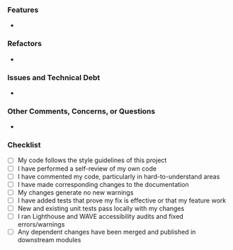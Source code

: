 ### Features
- 

### Refactors
-

### Issues and Technical Debt
-

### Other Comments, Concerns, or Questions
-

### Checklist
- [ ] My code follows the style guidelines of this project
- [ ] I have performed a self-review of my own code
- [ ] I have commented my code, particularly in hard-to-understand areas
- [ ] I have made corresponding changes to the documentation
- [ ] My changes generate no new warnings
- [ ] I have added tests that prove my fix is effective or that my feature work
- [ ] New and existing unit tests pass locally with my changes
- [ ] I ran Lighthouse and WAVE accessibility audits and fixed errors/warnings
- [ ] Any dependent changes have been merged and published in downstream modules
